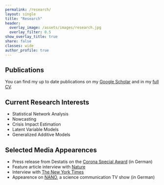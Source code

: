 ```yaml
---
permalink: /research/
layout: single
title: "Research"
header:
  overlay_image: /assets/images/research.jpg
  overlay_filter: 0.5
show_overlay_title: true
share: false
classes: wide
author_profile: true  
---
```


Publications
---------------

You can find my up to date publications on my [Google Scholar](https://scholar.google.com/citations?user=m0vP4pYAAAAJ&hl=en) and in my <a href="/assets/pdf/cv_giacomo_de_nicola.pdf" target="_blank">full CV</a>.

Current Research Interests
---------------

+ Statistical Network Analysis
+ Nowcasting
+ Crisis Impact Estimation
+ Latent Variable Models
+ Generalized Additive Models


Selected Media Appearences
---------------

+ Press release from Destatis on the [Corona Special Award](https://www.destatis.de/DE/Presse/Pressemitteilungen/2022/11/PD22_487_p001.html) (in German)
+ Feature article interview with [Nature](https://www.nature.com/articles/d41586-022-00104-8)
+ Interview with [The New York Times](https://www.nytimes.com/2022/05/05/health/covid-global-deaths.html)
+ Appearence on [NANO](https://www.3sat.de/wissen/nano/220207-sendung-nano-102.html), a science communication TV show (in German)
